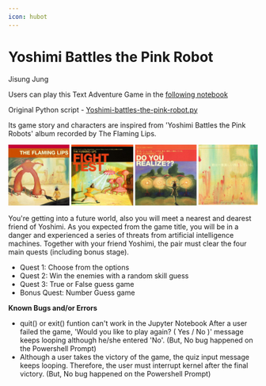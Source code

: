 ```yaml
---
icon: hubot
---
```


# Yoshimi Battles the Pink Robot

Jisung Jung

Users can play this Text Adventure Game in the [following notebook](https://colab.research.google.com/drive/1Zlr5qVcj5Pvwz4yfTi3z39porB4RMJjG?usp=sharing)

Original Python script - [Yoshimi-battles-the-pink-robot.py](scripts/Yoshimi-battles-the-pink-robot.py)

Its game story and characters are inspired from 'Yoshimi Battles the Pink Robots' album recorded by The Flaming Lips.

![](images/Album-covers.jpg)

You're getting into a future world, also you will meet a nearest and dearest friend of Yoshimi. As you expected from the game title, you will be in a danger and experienced a series of threats from artificial intelligence machines. Together with your friend Yoshimi, the pair must clear the four main quests (including bonus stage).

- Quest 1: Choose from the options
- Quest 2: Win the enemies with a random skill guess
- Quest 3: True or False guess game
- Bonus Quest: Number Guess game

**Known Bugs and/or Errors**

- quit() or exit() funtion can't work in the Jupyter Notebook After a user failed the game, 'Would you like to play again? ( Yes / No )' message keeps looping although he/she entered 'No'. (But, No bug happened on the Powershell Prompt)
- Although a user takes the victory of the game, the quiz input message keeps looping. Therefore, the user must interrupt kernel after the final victory. (But, No bug happened on the Powershell Prompt)